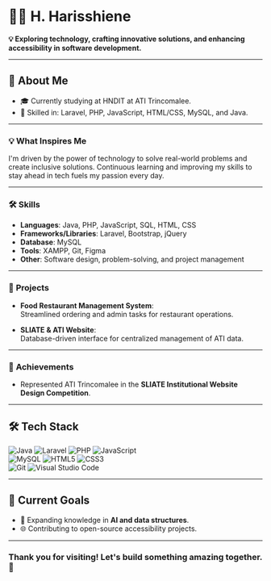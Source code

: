 # 👩‍💻 H. Harisshiene

**💡 Exploring technology, crafting innovative solutions, and enhancing accessibility in software development.**

---

## 🚀 About Me
- 🎓 Currently studying at HNDIT at ATI Trincomalee.
- 🔧 Skilled in: Laravel, PHP, JavaScript, HTML/CSS, MySQL, and Java.

---

### 💡 **What Inspires Me**
I'm driven by the power of technology to solve real-world problems and create inclusive solutions. Continuous learning and improving my skills to stay ahead in tech fuels my passion every day.

---
### 🛠️ **Skills**
- **Languages**: Java, PHP, JavaScript, SQL, HTML, CSS
- **Frameworks/Libraries**: Laravel, Bootstrap, jQuery
- **Database**: MySQL
- **Tools**: XAMPP, Git, Figma
- **Other**: Software design, problem-solving, and project management

---

### 💼 **Projects**
  
- **Food Restaurant Management System**:  
  Streamlined ordering and admin tasks for restaurant operations.

- **SLIATE & ATI Website**:  
  Database-driven interface for centralized management of ATI data.

---

### 🌟 **Achievements**
- Represented ATI Trincomalee in the **SLIATE Institutional Website Design Competition**.

---

## 🛠️ Tech Stack
![Java](https://img.shields.io/badge/-Java-007396?style=flat&logo=java&logoColor=white)
![Laravel](https://img.shields.io/badge/-Laravel-FF2D20?style=flat&logo=laravel&logoColor=white)
![PHP](https://img.shields.io/badge/-PHP-777BB4?style=flat&logo=php&logoColor=white)
![JavaScript](https://img.shields.io/badge/-JavaScript-F7DF1E?style=flat&logo=javascript&logoColor=black)  
![MySQL](https://img.shields.io/badge/-MySQL-4479A1?style=flat&logo=mysql&logoColor=white)
![HTML5](https://img.shields.io/badge/-HTML5-E34F26?style=flat&logo=html5&logoColor=white)
![CSS3](https://img.shields.io/badge/-CSS3-1572B6?style=flat&logo=css3&logoColor=white)  
![Git](https://img.shields.io/badge/-Git-F05032?style=flat&logo=git&logoColor=white)
![Visual Studio Code](https://img.shields.io/badge/-VS_Code-0078D4?style=flat&logo=visual-studio-code&logoColor=white)

---

## 🎯 Current Goals
- 🌟 Expanding knowledge in **AI and data structures**.
- 🌐 Contributing to open-source accessibility projects.

---

### Thank you for visiting! Let's build something amazing together. 🌟
